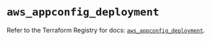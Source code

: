 # `aws_appconfig_deployment`

Refer to the Terraform Registry for docs: [`aws_appconfig_deployment`](https://registry.terraform.io/providers/hashicorp/aws/5.79.0/docs/resources/appconfig_deployment).
